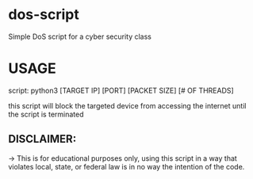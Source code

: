 # dos-script
Simple DoS script for a cyber security class

# USAGE
script: python3 [TARGET IP] [PORT] [PACKET SIZE] [# OF THREADS]

this script will block the targeted device from accessing the internet until the script is terminated

## DISCLAIMER:
-> This is for educational purposes only, using this script in a way that violates local, state, or federal law is in no way the intention of the code. 
